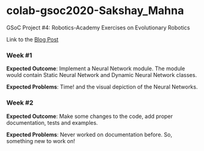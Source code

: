 # colab-gsoc2020-Sakshay_Mahna
GSoC Project #4: Robotics-Academy Exercises on Evolutionary Robotics

Link to the [Blog Post](https://theroboticsclub.github.io/colab-gsoc2020-Sakshay_Mahna/)

### Week #1
**Expected Outcome**: Implement a Neural Network module. The module would contain Static Neural Network and Dynamic Neural Network classes.

**Expected Problems**: Time! and the visual depiction of the Neural Networks.

### Week #2
**Expected Outcome**: Make some changes to the code, add proper documentation, tests and examples.

**Expected Problems**: Never worked on documentation before. So, something new to work on!
